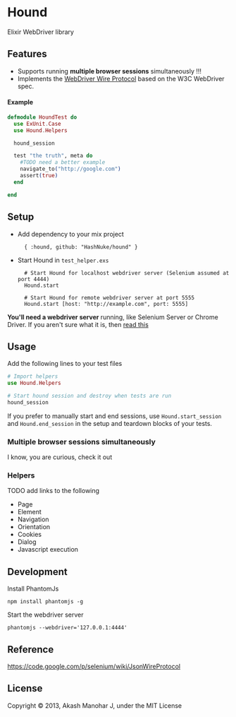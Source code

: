 # Hound

Elixir WebDriver library

## Features

* Supports running __multiple browser sessions__ simultaneously !!!
* Implements the [WebDriver Wire Protocol](https://code.google.com/p/selenium/wiki/JsonWireProtocol) based on the W3C WebDriver spec.


#### Example

```elixir
defmodule HoundTest do
  use ExUnit.Case
  use Hound.Helpers

  hound_session

  test "the truth", meta do
    #TODO need a better example
    navigate_to("http://google.com")
    assert(true)
  end

end
```

## Setup

* Add dependency to your mix project

        { :hound, github: "HashNuke/hound" }

* Start Hound in `test_helper.exs`

        # Start Hound for localhost webdriver server (Selenium assumed at port 4444)
        Hound.start

        # Start Hound for remote webdriver server at port 5555
        Hound.start [host: "http://example.com", port: 5555]


__You'll need a webdriver server__ running, like Selenium Server or Chrome Driver. If you aren't sure what it is, then [read this](https://github.com/HashNuke/hound/wiki/Starting-a-webdriver-server)

## Usage

Add the following lines to your test files

```elixir
# Import helpers
use Hound.Helpers

# Start hound session and destroy when tests are run
hound_session
```

If you prefer to manually start and end sessions, use `Hound.start_session` and `Hound.end_session` in the setup and teardown blocks of your tests.


### Multiple browser sessions simultaneously

I know, you are curious, check it out

### Helpers

TODO add links to the following

* Page
* Element
* Navigation
* Orientation
* Cookies
* Dialog
* Javascript execution

## Development

Install PhantomJs

    npm install phantomjs -g

Start the webdriver server

    phantomjs --webdriver='127.0.0.1:4444'

## Reference

https://code.google.com/p/selenium/wiki/JsonWireProtocol


## License

Copyright &copy; 2013, Akash Manohar J, under the MIT License